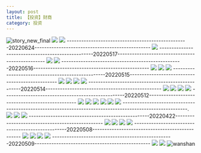 ```yaml
---
layout: post
title: 【投资】财商
category: 投资
---
```

![story_new_final](http://rzda7rj3c.hd-bkt.clouddn.com/img/story_new_final_0322.png)
![](http://rzdb2xp2h.hd-bkt.clouddn.com/img/tang-220721-1.jpg)
![](http://rzdb2xp2h.hd-bkt.clouddn.com/img/inspire-220717-1.jpg)
--------------------------------------------------20220624------------------------------------------------
![](http://rzdb2xp2h.hd-bkt.clouddn.com/img/factors-220701-1.jpg)
--------------------------------------------------20220517------------------------------------------------
![](http://rzdb2xp2h.hd-bkt.clouddn.com/img/factors-220517-1.jpg)
![](http://rzdb2xp2h.hd-bkt.clouddn.com/img/factors-220517-2.jpg)
--------------------------------------------------20220516------------------------------------------------
![](http://rzdb2xp2h.hd-bkt.clouddn.com/img/factors-220516-1.jpg)
![](http://rzdb2xp2h.hd-bkt.clouddn.com/img/factors-220516-2.jpg)
![](http://rzdb2xp2h.hd-bkt.clouddn.com/img/factors-220516-3.jpg)
--------------------------------------------------20220515------------------------------------------------
![](http://rzdb2xp2h.hd-bkt.clouddn.com/img/factors-220515-new-1.jpg)
![](http://rzdb2xp2h.hd-bkt.clouddn.com/img/factors-220515-new-2.jpg)
![](http://rzdb2xp2h.hd-bkt.clouddn.com/img/factors-220515-new-3.jpg)
![](http://rzdb2xp2h.hd-bkt.clouddn.com/img/factors-220515-new-4.jpg)
--------------------------------------------------20220514------------------------------------------------
![](http://rzdb2xp2h.hd-bkt.clouddn.com/img/factors-220515-1.jpg)
![](http://rzdb2xp2h.hd-bkt.clouddn.com/img/factors-220515-2.jpg)
![](http://rzdb2xp2h.hd-bkt.clouddn.com/img/factors-220515-3.jpg)
![](http://rzdb2xp2h.hd-bkt.clouddn.com/img/factors-220515-4.jpg)
--------------------------------------------------20220512------------------------------------------------
![](http://rzdb2xp2h.hd-bkt.clouddn.com/img/factors-220512-1.png)
![](http://rzdb2xp2h.hd-bkt.clouddn.com/img/factors-220512-2.png)
![](http://rzdb2xp2h.hd-bkt.clouddn.com/img/factors-220512-3.png)
![](http://rzdb2xp2h.hd-bkt.clouddn.com/img/factors-220512-4.png)
![](http://rzdb2xp2h.hd-bkt.clouddn.com/img/factors-220512-5.png)
![](http://rzdb2xp2h.hd-bkt.clouddn.com/img/factors-220512-6.png)
---------------------------------------------------------------------------------------------------------.
![](http://rzda7rj3c.hd-bkt.clouddn.com/img/financial-IQ-220324-1.PNG)
![](http://rzda7rj3c.hd-bkt.clouddn.com/img/financial-IQ-220325-1.PNG)
![](http://rzda7rj3c.hd-bkt.clouddn.com/img/situation-220418-1.jpg)
--------------------------------------------------20220422------------------------------------------------
![](http://rzdb2xp2h.hd-bkt.clouddn.com/img/factors-220422-1.png)
![](http://rzdb2xp2h.hd-bkt.clouddn.com/img/factors-220422-2.png)
![](http://rzdb2xp2h.hd-bkt.clouddn.com/img/factors-220422-3.png)
![](http://rzdb2xp2h.hd-bkt.clouddn.com/img/factors-220422-4.png)
--------------------------------------------------20220508------------------------------------------------
![](http://rzdb2xp2h.hd-bkt.clouddn.com/img/factors-220508-1.jpg)
![](http://rzdb2xp2h.hd-bkt.clouddn.com/img/factors-220508-2.jpg)
![](http://rzdb2xp2h.hd-bkt.clouddn.com/img/factors-220508-3.jpg)
![](http://rzdb2xp2h.hd-bkt.clouddn.com/img/factors-220508-4.jpg)
--------------------------------------------------20220509------------------------------------------------
![](http://rzdb2xp2h.hd-bkt.clouddn.com/img/factors-220509-1.png)
![](http://rzdb2xp2h.hd-bkt.clouddn.com/img/factors-220509-2.png)
![wanshan](http://rzda7rj3c.hd-bkt.clouddn.com/img/wanshan.png)
